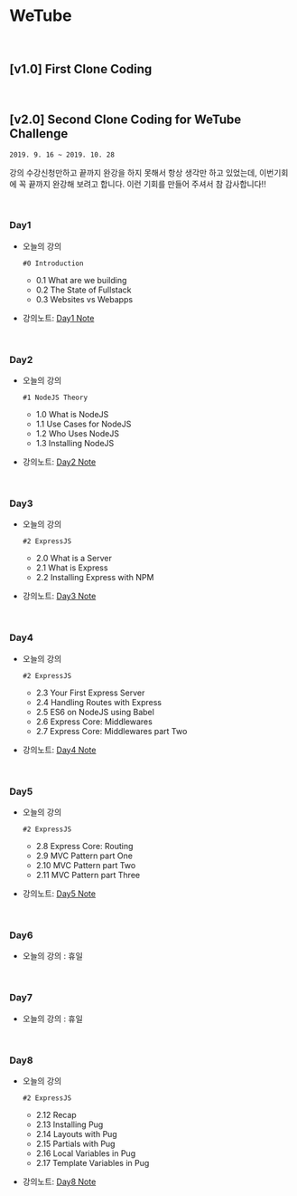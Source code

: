 # WeTube

<br/>

## [v1.0] First Clone Coding

<br/>

## [v2.0] Second Clone Coding for WeTube Challenge 

`2019. 9. 16 ~ 2019. 10. 28`  

강의 수강신청만하고 끝까지 완강을 하지 못해서 항상 생각만 하고 있었는데, 이번기회에 꼭 끝까지 완강해 보려고 합니다.
이런 기회를 만들어 주셔서 참 감사합니다!! 

<br/>

### Day1
- 오늘의 강의   

    `#0 Introduction`
    - 0.1 What are we building 
    - 0.2 The State of Fullstack 
    - 0.3 Websites vs Webapps 
- 강의노트: [Day1 Note](./note/day1.md)

<br/>

### Day2
- 오늘의 강의   

    `#1 NodeJS Theory`
    - 1.0 What is NodeJS 
    - 1.1 Use Cases for NodeJS 
    - 1.2 Who Uses NodeJS 
    - 1.3 Installing NodeJS 
- 강의노트: [Day2 Note](./note/day2.md)

<br/>

### Day3
- 오늘의 강의   

   `#2 ExpressJS`
   - 2.0 What is a Server 
   - 2.1 What is Express 
   - 2.2 Installing Express with NPM 
- 강의노트: [Day3 Note](./note/day3.md)

<br/>

### Day4
- 오늘의 강의   

   `#2 ExpressJS`
   - 2.3 Your First Express Server 
   - 2.4 Handling Routes with Express 
   - 2.5 ES6 on NodeJS using Babel 
   - 2.6 Express Core: Middlewares 
   - 2.7 Express Core: Middlewares part Two 
- 강의노트: [Day4 Note](./note/day4.md)

<br/>

### Day5
- 오늘의 강의   

    `#2 ExpressJS`
    - 2.8 Express Core: Routing 
    - 2.9 MVC Pattern part One 
    - 2.10 MVC Pattern part Two 
    - 2.11 MVC Pattern part Three
- 강의노트: [Day5 Note](./note/day5.md)

<br/>

### Day6
- 오늘의 강의 : 휴일

<br/>

### Day7
- 오늘의 강의 : 휴일

<br/>

### Day8
- 오늘의 강의   

    `#2 ExpressJS`
    - 2.12 Recap 
    - 2.13 Installing Pug 
    - 2.14 Layouts with Pug 
    - 2.15 Partials with Pug 
    - 2.16 Local Variables in Pug 
    - 2.17 Template Variables in Pug 
- 강의노트: [Day8 Note](./note/day8.md)

<br/>
